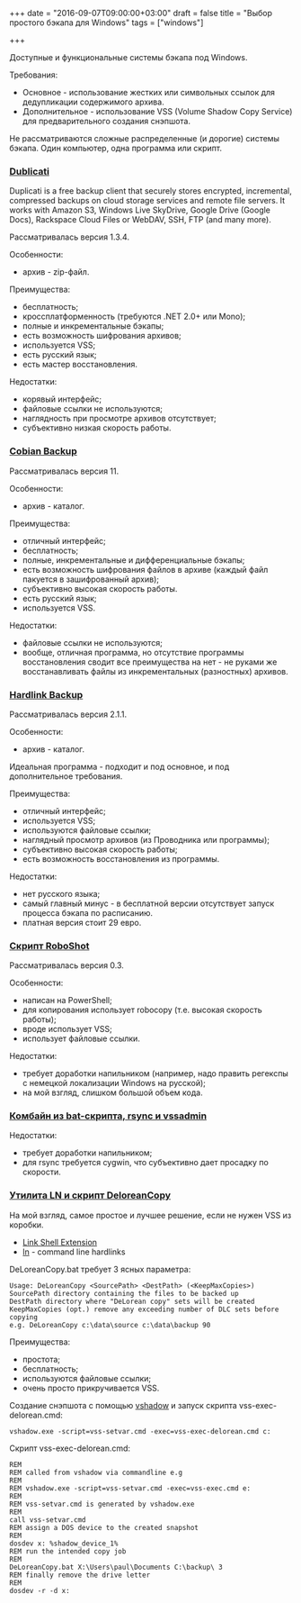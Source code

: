 +++
date = "2016-09-07T09:00:00+03:00"
draft = false
title = "Выбор простого бэкапа для Windows"
tags = ["windows"]

+++

Доступные и функциональные системы бэкапа под Windows.

Требования:

* Основное - использование жестких или символьных ссылок для дедупликации содержимого архива.
* Дополнительное - использование VSS (Volume Shadow Copy Service) для предварительного создания снэпшота.

Не рассматриваются сложные распределенные (и дорогие) системы бэкапа. Один компьютер, одна программа или скрипт.

### [Dublicati](http://www.duplicati.com/)

Duplicati is a free backup client that securely stores encrypted, incremental, compressed backups on cloud storage services and remote file servers. It works with Amazon S3, Windows Live SkyDrive, Google Drive (Google Docs), Rackspace Cloud Files or WebDAV, SSH, FTP (and many more).

Рассматривалась версия 1.3.4. 

Особенности:

* архив - zip-файл.

Преимущества:

* бесплатность;
* кроссплатформенность (требуются .NET 2.0+ или Mono);
* полные и инкрементальные бэкапы;
* есть возможность шифрования архивов;
* используется VSS;
* есть русский язык;
* есть мастер восстановления.

Недостатки:

* корявый интерфейс;
* файловые ссылки не используются;
* наглядность при просмотре архивов отсутствует;
* субъективно низкая скорость работы.

### [Cobian Backup](http://www.cobiansoft.com/)

Рассматривалась версия 11.

Особенности:

* архив - каталог.

Преимущества:

* отличный интерфейс;
* бесплатность;
* полные, инкрементальные и дифференциальные бэкапы;
* есть возможность шифрования файлов в архиве (каждый файл пакуется в зашифрованный архив);
* субъективно высокая скорость работы.
* есть русский язык;
* используется VSS.

Недостатки:

* файловые ссылки не используются;
* вообще, отличная программа, но отсутствие программы восстановления сводит все преимущества на нет - не руками же восстанавливать файлы из инкрементальных (разностных) архивов.

### [Hardlink Backup](http://www.lupinho.net/hardlinkbackup/)

Рассматривалась версия 2.1.1.

Особенности:

* архив - каталог.

Идеальная программа - подходит и под основное, и под дополнительное требования.

Преимущества:

* отличный интерфейс;
* используется VSS;
* используются файловые ссылки;
* наглядный просмотр архивов (из Проводника или программы);
* субъективно высокая скорость работы;
* есть возможность восстановления из программы.

Недостатки:

* нет русского языка;
* самый главный минус - в бесплатной версии отсутствует запуск процесса бэкапа по расписанию.
* платная версия стоит 29 евро.

### [Скрипт RoboShot](http://roboshot.sourceforge.net/)

Рассматривалась версия 0.3.

Особенности:

* написан на PowerShell;
* для копирования использует robocopy (т.е. высокая скорость работы);
* вроде использует VSS;
* использует файловые ссылки.

Недостатки:

* требует доработки напильником (например, надо править регекспы с немецкой локализации Windows на русской);
* на мой взгляд, слишком большой объем кода.

### [Комбайн из bat-скрипта, rsync и vssadmin](http://blog.jay2k1.com/2011/08/13/how-to-create-rsync-like-hard-link-backups-with-vss-on-windows/)

Недостатки:

* требует доработки напильником;
* для rsync требуется cygwin, что субъективно дает просадку по скорости.

### [Утилита LN и скрипт DeloreanCopy](http://schinagl.priv.at/nt/ln/ln.html)
На мой взгляд, самое простое и лучшее решение, если не нужен VSS из коробки.

* [Link Shell Extension](http://schinagl.priv.at/nt/hardlinkshellext/hardlinkshellext.html) 
* [ln](http://schinagl.priv.at/nt/ln/ln.html) - command line hardlinks 

DeLoreanCopy.bat требует 3 ясных параметра:
```
Usage: DeLoreanCopy <SourcePath> <DestPath> (<KeepMaxCopies>)
SourcePath directory containing the files to be backed up
DestPath directory where "DeLorean copy" sets will be created
KeepMaxCopies (opt.) remove any exceeding number of DLC sets before copying
e.g. DeLoreanCopy c:\data\source c:\data\backup 90
```

Преимущества:

* простота;
* бесплатность;
* используются файловые ссылки;
* очень просто прикручивается VSS.

Создание снэпшота с помощью [vshadow](http://msdn.microsoft.com/en-us/library/windows/desktop/bb530725(v=vs.85).aspx) и запуск скрипта vss-exec-delorean.cmd:
```
vshadow.exe -script=vss-setvar.cmd -exec=vss-exec-delorean.cmd c:
```

Скрипт vss-exec-delorean.cmd:
```
REM
REM called from vshadow via commandline e.g
REM
REM vshadow.exe -script=vss-setvar.cmd -exec=vss-exec.cmd e:
REM
REM vss-setvar.cmd is generated by vshadow.exe
REM
call vss-setvar.cmd
REM assign a DOS device to the created snapshot
REM
dosdev x: %shadow_device_1%
REM run the intended copy job
REM
DeLoreanCopy.bat X:\Users\paul\Documents C:\backup\ 3
REM finally remove the drive letter
REM
dosdev -r -d x:
```
